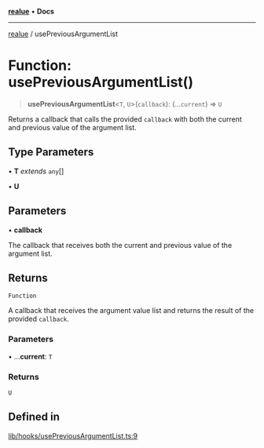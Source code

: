 [**realue**](../README.md) • **Docs**

***

[realue](../README.md) / usePreviousArgumentList

# Function: usePreviousArgumentList()

> **usePreviousArgumentList**\<`T`, `U`\>(`callback`): (...`current`) => `U`

Returns a callback that calls the provided `callback` with both the current and previous value of the argument list.

## Type Parameters

• **T** *extends* `any`[]

• **U**

## Parameters

• **callback**

The callback that receives both the current and previous value of the argument list.

## Returns

`Function`

A callback that receives the argument value list and returns the result of the provided `callback`.

### Parameters

• ...**current**: `T`

### Returns

`U`

## Defined in

[lib/hooks/usePreviousArgumentList.ts:9](https://github.com/nevoland/realue/blob/3725e41dc2da74d7ef5636bc888841beee7f9b39/lib/hooks/usePreviousArgumentList.ts#L9)
